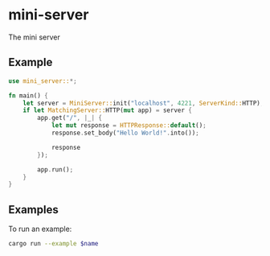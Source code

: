 # mini-server

The mini server

## Example

```rust
use mini_server::*;

fn main() {
    let server = MiniServer::init("localhost", 4221, ServerKind::HTTP);
    if let MatchingServer::HTTP(mut app) = server {
        app.get("/", |_| {
            let mut response = HTTPResponse::default();
            response.set_body("Hello World!".into());

            response
        });

        app.run();
    }
}
```

## Examples

To run an example:

```bash
cargo run --example $name
```
